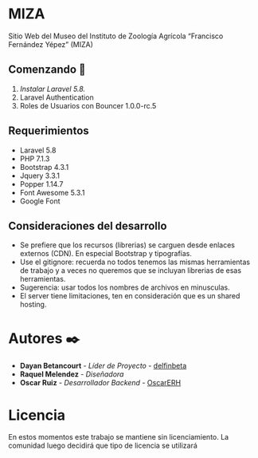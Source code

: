 # MIZA

Sitio Web del Museo del Instituto de Zoología Agrícola “Francisco Fernández Yépez” (MIZA)

## Comenzando 🚀

1. _Instalar Laravel 5.8._
2. Laravel Authentication
3. Roles de Usuarios con Bouncer 1.0.0-rc.5

## Requerimientos 

* Laravel 5.8
* PHP 7.1.3
* Bootstrap 4.3.1
* Jquery 3.3.1
* Popper 1.14.7
* Font Awesome 5.3.1
* Google Font

## Consideraciones del desarrollo

* Se prefiere que los recursos (librerias) se carguen desde enlaces externos (CDN). En especial Bootstrap y tipografías.
* Use el gitignore: recuerda no todos tenemos las mismas herramientas de trabajo y a veces no queremos que se incluyan librerias de esas herramientas.
* Sugerencia: usar todos los nombres de archivos en minusculas.
* El server tiene limitaciones, ten en consideración que es un shared hosting.

# Autores ✒️

* **Dayan Betancourt** - *Líder de Proyecto* - [delfinbeta](https://github.com/delfinbeta)
* **Raquel Melendez** - *Diseñadora*
* **Oscar Ruiz** - *Desarrollador Backend* - [OscarERH](https://github.com/OscarERH/)

# Licencia

En estos momentos este trabajo se mantiene sin licenciamiento. La comunidad luego decidirá que tipo de licencia se utilizará